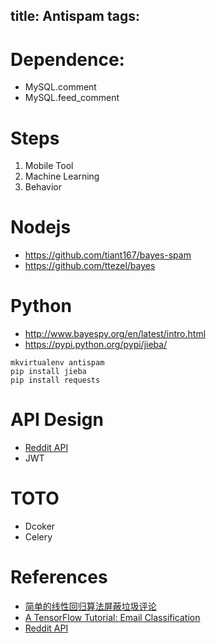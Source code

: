 title: Antispam
tags:
---

# Dependence:

- MySQL.comment
- MySQL.feed_comment

# Steps

1. Mobile Tool
2. Machine Learning
3. Behavior

# Nodejs

- <https://github.com/tiant167/bayes-spam>
- <https://github.com/ttezel/bayes>

# Python

- <http://www.bayespy.org/en/latest/intro.html>
- <https://pypi.python.org/pypi/jieba/>

```
mkvirtualenv antispam
pip install jieba
pip install requests
```

# API Design

- [Reddit API](https://www.reddit.com/dev/api)
- JWT


# TOTO

- Dcoker
- Celery


# References
- [简单的线性回归算法屏蔽垃圾评论](http://www.hutuseng.com/article/simple-linear-regression-filter-spam-comments)
- [A TensorFlow Tutorial: Email Classification](http://jrmeyer.github.io/tutorial/2016/02/01/TensorFlow-Tutorial.html)
- [Reddit API](https://www.reddit.com/dev/api)

